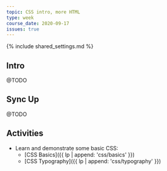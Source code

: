 ```yaml
---
topic: CSS intro, more HTML
type: week
course_date: 2020-09-17
issues: true
---
```


{% include shared_settings.md %}

## Intro
@TODO

## Sync Up
@TODO

## Activities
- Learn and demonstrate some basic CSS:
    - [CSS Basics]({{ lp | append: 'css/basics' }})
    - [CSS Typography]({{ lp | append: 'css/typography' }})

<!-- 
Old title: CSS basics + HTML wrapper elements

{::options auto_id_prefix="w03-" /}
{: .aside-wrapper}
<span class="highlighter">
[W03 Slides](files/w03.min.pdf){:target="_blank"} (PDF, 543 KB)
</span>

## Agenda

1. Q&A
1. Discuss W3 reading
1. More HTML
1. Intro to CSS
1. Even more HTML
1.  Project 1 overview

## Activities

- List challenge
- Semantic headings
- CodePen CSS exercises


## Homework

- Continue to work on project #1
- Complete steps 2-3
  - Web typography links due in #general by 4pm on 9/19
  - Article layouts due at beginning of class on 9/19
-->
